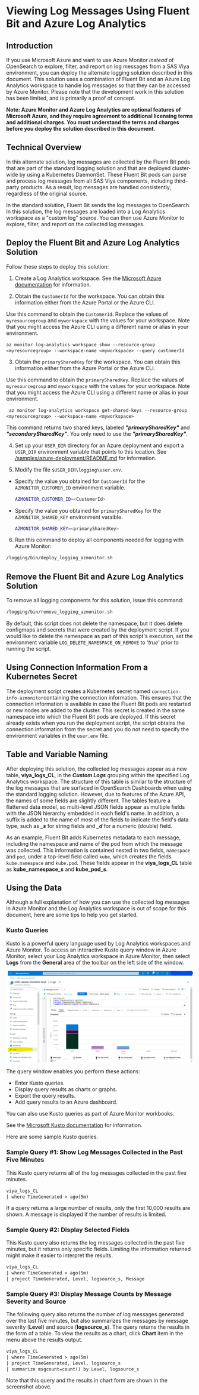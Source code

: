 # Viewing Log Messages Using Fluent Bit and Azure Log Analytics

## Introduction

If you use Microsoft Azure and want to use Azure Monitor *instead* of OpenSearch
to explore, filter, and report on log messages from a SAS Viya environment, you
can deploy the alternate logging solution described in this document. This solution
uses a combination of Fluent Bit and an Azure Log Analytics workspace to handle log
messages so that they can be accessed by Azure Monitor. Please note that the
development work in this solution has been limited, and is primarily a proof of
concept.

**Note: Azure Monitor and Azure Log Analytics are optional features of
Microsoft Azure, and they require agreement to additional licensing terms and
additional charges. You must understand the terms and charges before you
deploy the solution described in this document.**

## Technical Overview

In this alternate solution, log messages are collected by the Fluent Bit
pods that are part of the standard logging solution and that are deployed
cluster-wide by using a Kubernetes DaemonSet. These Fluent Bit pods can
parse and process log messages from all SAS Viya components, including
third-party products. As a result, log messages are handled consistently,
regardless of the original source.

In the standard solution, Fluent Bit sends the log messages to OpenSearch.
In this solution, the log messages are loaded into a Log Analytics workspace
as a "custom log" source. You can then use Azure Monitor to explore, filter, and
report on the collected log messages.

## Deploy the Fluent Bit and Azure Log Analytics Solution

Follow these steps to deploy this solution:

1. Create a Log Analytics workspace. See the [Microsoft Azure documentation](https://docs.microsoft.com/en-us/azure/azure-monitor/learn/quick-create-workspace) for information.

2. Obtain the `CustomerId` for the workspace. You can obtain this information either from the Azure Portal or the Azure CLI.

Use this command to obtain the `CustomerId`. Replace the values of `myresourcegroup` and `myworkspace` with the values for your workspace. Note that you might access the Azure CLI using a different name or alias in your environment.

```
az monitor log-analytics workspace show --resource-group <myresourcegroup> --workspace-name <myworkspace> --query customerId
```
3. Obtain the `primarySharedKey` for the workspace. You can obtain this information either from the Azure Portal or the Azure CLI.

Use this command to obtain the `primarySharedKey`. Replace the values of `myresourcegroup` and `myworkspace` with the values for your workspace. Note that you might access the Azure CLI using a different name or alias in your environment.

```
 az monitor log-analytics workspace get-shared-keys --resource-group <myresourcegroup> --workspace-name <myworkspace>
```

This command returns two shared keys, labeled ***"primarySharedKey"*** and ***"secondarySharedKey"***. You only need to use the ***"primarySharedKey"***.

4. Set up your `USER_DIR` directory for an Azure deployment and export a `USER_DIR` environment variable that points to this location. See [/samples/azure-deployment/README.md](../samples/azure-deployment/README.md) for information.

5. Modify the file `$USER_DIR\logging\user.env`.

  - Specify the value you obtained for `CustomerId` for the `AZMONITOR_CUSTOMER_ID` environment variable.

    ```bash
    AZMONITOR_CUSTOMER_ID=<CustomerId>
    ```
  - Specify the value you obtained for `primarySharedKey` for the `AZMONITOR_SHARED_KEY` environment varaible.

    ```bash
    AZMONITOR_SHARED_KEY=<primarySharedKey>
    ```
6. Run this command to deploy all components needed for logging with Azure Monitor:

```bash
/logging/bin/deploy_logging_azmonitor.sh
```

## Remove the Fluent Bit and Azure Log Analytics Solution

To remove all logging components for this solution, issue this command:
```bash
/logging/bin/remove_logging_azmonitor.sh
```
By default, this script does not delete the namespace, but it does delete configmaps and secrets that were created by the deployment script.  If you would like to delete the namespace as part
of this script's execution, set the environment variable `LOG_DELETE_NAMESPACE_ON_REMOVE` to
*'true'* prior to running the script.

## Using Connection Information From a Kubernetes Secret

The deployment script creates a Kubernetes secret named `connection-info-azmonitor`containing the connection information.
This ensures that the connection information is available in case the Fluent Bit pods are
restarted or new nodes are added to the cluster. This secret is created
in the same namespace into which the Fluent Bit pods are deployed.  If this secret already exists
when you run the deployment script, the script obtains the connection information from the secret and you do not need to specify  the environment variables in the `user.env` file.

## Table and Variable Naming

After deploying this solution, the collected log messages appear as
a new table, **viya_logs_CL**, in the ***Custom Logs*** grouping within the
specified Log Analytics workspace.  The structure of this table is similar
to the structure of the log messages that are surfaced in OpenSearch Dashboards when using the
standard logging solution. However, due to features of the Azure
API, the names of some fields are slightly different. The tables feature
a flattened data model, so multi-level JSON fields appear as multiple
fields with the JSON hierarchy embedded in each field's name.  In addition, a
suffix is added to the name of most of the fields to indicate the field's data type,
such as ***_s*** for string fields and ***_d*** for a numeric (double) field.

As an example, Fluent Bit adds Kubernetes metadata to each message, including
the namespace and name of the pod from which the message was collected.  This
information is contained nested in two fields, `namespace` and `pod`, under a top-level field
called `kube`, which creates the fields `kube.namespace` and `kube.pod`.  These fields
appear in the **viya_logs_CL** table as **kube_namespace_s** and **kube_pod_s**.

## Using the Data

Although a full explanation of how you can use the collected log messages in
Azure Monitor and the Log Analytics workspace is out of scope for this document,
here are some tips to help you get started.

###  Kusto Queries
Kusto is a powerful query language used by Log Analytics workspaces
and Azure Monitor. To access an interactive Kusto query window in Azure Monitor,
select your Log Analytics workspace in Azure Monitor, then select **Logs** from
the **General** area of the toolbar on the left side of the window.

![Azure Log Analytics Workspace - Kusto Query](../img/screenshot-kustoquery-chart.png)

The query window enables you perform these actions:
  - Enter Kusto queries.
  - Display query results as charts or graphs.
  - Export the query results.
  - Add query results to an Azure dashboard.

You can also use Kusto queries as part of Azure Monitor workbooks.

See the [Microsoft Kusto documentation](https://docs.microsoft.com/en-us/azure/data-explorer/kusto/concepts) for information.

Here are some sample Kusto queries.

### Sample Query #1: Show Log Messages Collected in the Past Five Minutes
This Kusto query returns all of the log messages collected in the past
five minutes.
```
viya_logs_CL
| where TimeGenerated > ago(5m)
```
If a query returns a large number of results, only the first
10,000 results are shown. A message is displayed if the number of results is limited.

### Sample Query #2: Display Selected Fields
This Kusto query also returns the log messages collected in the past five minutes, but it
returns only specific fields. Limiting the information returned might make it easier
to interpret the results.
```
viya_logs_CL
| where TimeGenerated > ago(5m)
| project TimeGenerated, Level, logsource_s, Message
```
### Sample Query #3: Display Message Counts by Message Severity and Source
The following query also returns the number of log messages generated over the last
five minutes, but also summarizes the messages by message severity (**Level**) and source (**logsource_s**).
The query returns the results in the form of a table. To view the results as
a chart, click **Chart** item in the menu above the results output.
```
viya_logs_CL
| where TimeGenerated > ago(5m)
| project TimeGenerated, Level, logsource_s
| summarize msgcount=count() by Level, logsource_s
```
Note that this query and the results in chart form are shown in the screenshot above.
